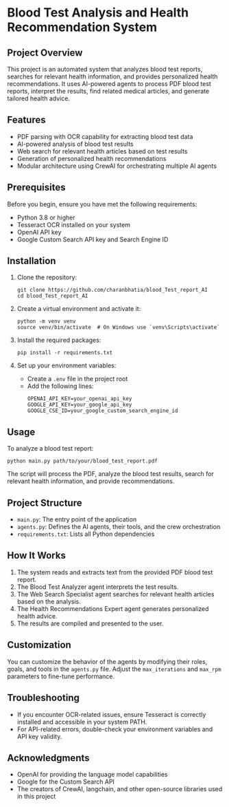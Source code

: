 # Blood Test Analysis and Health Recommendation System

## Project Overview

This project is an automated system that analyzes blood test reports, searches for relevant health information, and provides personalized health recommendations. It uses AI-powered agents to process PDF blood test reports, interpret the results, find related medical articles, and generate tailored health advice.

## Features

- PDF parsing with OCR capability for extracting blood test data
- AI-powered analysis of blood test results
- Web search for relevant health articles based on test results
- Generation of personalized health recommendations
- Modular architecture using CrewAI for orchestrating multiple AI agents

## Prerequisites

Before you begin, ensure you have met the following requirements:

- Python 3.8 or higher
- Tesseract OCR installed on your system
- OpenAI API key
- Google Custom Search API key and Search Engine ID

## Installation

1. Clone the repository:
   ```
   git clone https://github.com/charanbhatia/blood_Test_report_AI
   cd blood_Test_report_AI
   ```

2. Create a virtual environment and activate it:
   ```
   python -m venv venv
   source venv/bin/activate  # On Windows use `venv\Scripts\activate`
   ```

3. Install the required packages:
   ```
   pip install -r requirements.txt
   ```

4. Set up your environment variables:
   - Create a `.env` file in the project root
   - Add the following lines:
     ```
     OPENAI_API_KEY=your_openai_api_key
     GOOGLE_API_KEY=your_google_api_key
     GOOGLE_CSE_ID=your_google_custom_search_engine_id
     ```

## Usage

To analyze a blood test report:

```
python main.py path/to/your/blood_test_report.pdf
```

The script will process the PDF, analyze the blood test results, search for relevant health information, and provide recommendations.

## Project Structure

- `main.py`: The entry point of the application
- `agents.py`: Defines the AI agents, their tools, and the crew orchestration
- `requirements.txt`: Lists all Python dependencies

## How It Works

1. The system reads and extracts text from the provided PDF blood test report.
2. The Blood Test Analyzer agent interprets the test results.
3. The Web Search Specialist agent searches for relevant health articles based on the analysis.
4. The Health Recommendations Expert agent generates personalized health advice.
5. The results are compiled and presented to the user.

## Customization

You can customize the behavior of the agents by modifying their roles, goals, and tools in the `agents.py` file. Adjust the `max_iterations` and `max_rpm` parameters to fine-tune performance.

## Troubleshooting

- If you encounter OCR-related issues, ensure Tesseract is correctly installed and accessible in your system PATH.
- For API-related errors, double-check your environment variables and API key validity.


## Acknowledgments

- OpenAI for providing the language model capabilities
- Google for the Custom Search API
- The creators of CrewAI, langchain, and other open-source libraries used in this project
